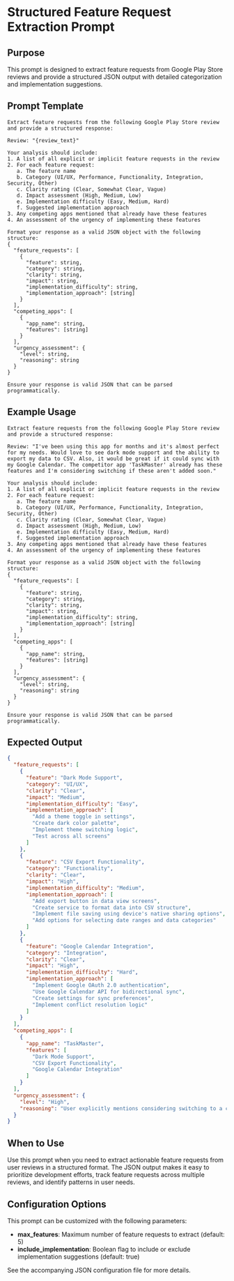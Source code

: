 # Structured Feature Request Extraction Prompt

## Purpose
This prompt is designed to extract feature requests from Google Play Store reviews and provide a structured JSON output with detailed categorization and implementation suggestions.

## Prompt Template

```
Extract feature requests from the following Google Play Store review and provide a structured response:

Review: "{review_text}"

Your analysis should include:
1. A list of all explicit or implicit feature requests in the review
2. For each feature request:
   a. The feature name
   b. Category (UI/UX, Performance, Functionality, Integration, Security, Other)
   c. Clarity rating (Clear, Somewhat Clear, Vague)
   d. Impact assessment (High, Medium, Low)
   e. Implementation difficulty (Easy, Medium, Hard)
   f. Suggested implementation approach
3. Any competing apps mentioned that already have these features
4. An assessment of the urgency of implementing these features

Format your response as a valid JSON object with the following structure:
{
  "feature_requests": [
    {
      "feature": string,
      "category": string,
      "clarity": string,
      "impact": string,
      "implementation_difficulty": string,
      "implementation_approach": [string]
    }
  ],
  "competing_apps": [
    {
      "app_name": string,
      "features": [string]
    }
  ],
  "urgency_assessment": {
    "level": string,
    "reasoning": string
  }
}

Ensure your response is valid JSON that can be parsed programmatically.
```

## Example Usage

```
Extract feature requests from the following Google Play Store review and provide a structured response:

Review: "I've been using this app for months and it's almost perfect for my needs. Would love to see dark mode support and the ability to export my data to CSV. Also, it would be great if it could sync with my Google Calendar. The competitor app 'TaskMaster' already has these features and I'm considering switching if these aren't added soon."

Your analysis should include:
1. A list of all explicit or implicit feature requests in the review
2. For each feature request:
   a. The feature name
   b. Category (UI/UX, Performance, Functionality, Integration, Security, Other)
   c. Clarity rating (Clear, Somewhat Clear, Vague)
   d. Impact assessment (High, Medium, Low)
   e. Implementation difficulty (Easy, Medium, Hard)
   f. Suggested implementation approach
3. Any competing apps mentioned that already have these features
4. An assessment of the urgency of implementing these features

Format your response as a valid JSON object with the following structure:
{
  "feature_requests": [
    {
      "feature": string,
      "category": string,
      "clarity": string,
      "impact": string,
      "implementation_difficulty": string,
      "implementation_approach": [string]
    }
  ],
  "competing_apps": [
    {
      "app_name": string,
      "features": [string]
    }
  ],
  "urgency_assessment": {
    "level": string,
    "reasoning": string
  }
}

Ensure your response is valid JSON that can be parsed programmatically.
```

## Expected Output

```json
{
  "feature_requests": [
    {
      "feature": "Dark Mode Support",
      "category": "UI/UX",
      "clarity": "Clear",
      "impact": "Medium",
      "implementation_difficulty": "Easy",
      "implementation_approach": [
        "Add a theme toggle in settings",
        "Create dark color palette",
        "Implement theme switching logic",
        "Test across all screens"
      ]
    },
    {
      "feature": "CSV Export Functionality",
      "category": "Functionality",
      "clarity": "Clear",
      "impact": "High",
      "implementation_difficulty": "Medium",
      "implementation_approach": [
        "Add export button in data view screens",
        "Create service to format data into CSV structure",
        "Implement file saving using device's native sharing options",
        "Add options for selecting date ranges and data categories"
      ]
    },
    {
      "feature": "Google Calendar Integration",
      "category": "Integration",
      "clarity": "Clear",
      "impact": "High",
      "implementation_difficulty": "Hard",
      "implementation_approach": [
        "Implement Google OAuth 2.0 authentication",
        "Use Google Calendar API for bidirectional sync",
        "Create settings for sync preferences",
        "Implement conflict resolution logic"
      ]
    }
  ],
  "competing_apps": [
    {
      "app_name": "TaskMaster",
      "features": [
        "Dark Mode Support",
        "CSV Export Functionality",
        "Google Calendar Integration"
      ]
    }
  ],
  "urgency_assessment": {
    "level": "High",
    "reasoning": "User explicitly mentions considering switching to a competitor if features aren't added soon, indicating high risk of customer loss."
  }
}
```

## When to Use
Use this prompt when you need to extract actionable feature requests from user reviews in a structured format. The JSON output makes it easy to prioritize development efforts, track feature requests across multiple reviews, and identify patterns in user needs.

## Configuration Options
This prompt can be customized with the following parameters:

- **max_features**: Maximum number of feature requests to extract (default: 5)
- **include_implementation**: Boolean flag to include or exclude implementation suggestions (default: true)

See the accompanying JSON configuration file for more details.
